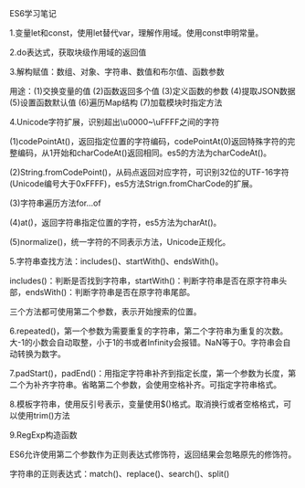 ES6学习笔记

1.变量let和const，使用let替代var，理解作用域。使用const申明常量。

2.do表达式，获取块级作用域的返回值

3.解构赋值：数组、对象、字符串、数值和布尔值、函数参数

用途：(1)交换变量的值 (2)函数返回多个值 (3)定义函数的参数 (4)提取JSON数据 (5)设置函数默认值 (6)遍历Map结构 (7)加载模块时指定方法
  
4.Unicode字符扩展，识别超出\u0000~\uFFFF之间的字符

(1)codePointAt()，返回指定位置的字符编码，codePointAt(0)返回特殊字符的完整编码，从1开始和charCodeAt()返回相同。es5的方法为charCodeAt()。

(2)String.fromCodePoint()，从码点返回对应字符，可识别32位的UTF-16字符(Unicode编号大于0xFFFF)，es5方法Strign.fromCharCode的扩展。

(3)字符串遍历方法for...of

(4)at()，返回字符串指定位置的字符，es5方法为charAt()。

(5)normalize()，统一字符的不同表示方法，Unicode正规化。

5.字符串查找方法：includes()、startWith()、endsWith()。

includes()：判断是否找到字符串，startWith()：判断字符串是否在原字符串头部，endsWith()：判断字符串是否在原字符串尾部。

三个方法都可使用第二个参数，表示开始搜索的位置。

6.repeated()，第一个参数为需要重复的字符串，第二个字符串为重复的次数。大-1的小数会自动取整，小于1的书或者Infinity会报错。NaN等于0。字符串会自动转换为数字。

7.padStart()，padEnd()：用指定字符串补齐到指定长度，第一个参数为长度，第二个为补齐字符串。省略第二个参数，会使用空格补齐。可指定字符串格式。

8.模板字符串，使用反引号表示，变量使用$()格式。取消换行或者空格格式，可以使用trim()方法

9.RegExp构造函数

ES6允许使用第二个参数作为正则表达式修饰符，返回结果会忽略原先的修饰符。

字符串的正则表达式：match()、replace()、search()、split()

